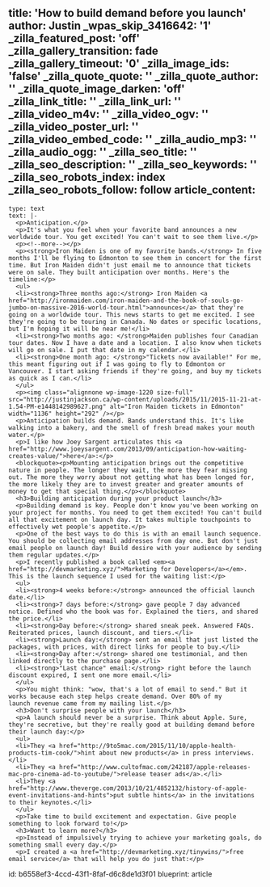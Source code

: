 title: 'How to build demand before you launch'
author: Justin
_wpas_skip_3416642: '1'
_zilla_featured_post: 'off'
_zilla_gallery_transition: fade
_zilla_gallery_timeout: '0'
_zilla_image_ids: 'false'
_zilla_quote_quote: ''
_zilla_quote_author: ''
_zilla_quote_image_darken: 'off'
_zilla_link_title: ''
_zilla_link_url: ''
_zilla_video_m4v: ''
_zilla_video_ogv: ''
_zilla_video_poster_url: ''
_zilla_video_embed_code: ''
_zilla_audio_mp3: ''
_zilla_audio_ogg: ''
_zilla_seo_title: ''
_zilla_seo_description: ''
_zilla_seo_keywords: ''
_zilla_seo_robots_index: index
_zilla_seo_robots_follow: follow
article_content:
  -
    type: text
    text: |-
      <p>Anticipation.</p>
      <p>It's what you feel when your favorite band announces a new worldwide tour. You get excited! You can't wait to see them live.</p>
      <p><!--more--></p>
      <p><strong>Iron Maiden is one of my favorite bands.</strong> In five months I'll be flying to Edmonton to see them in concert for the first time. But Iron Maiden didn't just email me to announce that tickets were on sale. They built anticipation over months. Here's the timeline:</p>
      <ul>
      <li><strong>Three months ago:</strong> Iron Maiden <a href="http://ironmaiden.com/iron-maiden-and-the-book-of-souls-go-jumbo-on-massive-2016-world-tour.html">announces</a> that they're going on a worldwide tour. This news starts to get me excited. I see they're going to be touring in Canada. No dates or specific locations, but I'm hoping it will be near me!</li>
      <li><strong>Two months ago: </strong>Maiden publishes four Canadian tour dates. Now I have a date and a location. I also know when tickets will go on sale. I put that date in my calendar.</li>
      <li><strong>One month ago: </strong>"Tickets now available!" For me, this meant figuring out if I was going to fly to Edmonton or Vancouver. I start asking friends if they're going, and buy my tickets as quick as I can.</li>
      </ul>
      <p><img class="alignnone wp-image-1220 size-full" src="http://justinjackson.ca/wp-content/uploads/2015/11/2015-11-21-at-1.54-PM-e1448142989627.png" alt="Iron Maiden tickets in Edmonton" width="1136" height="292" /></p>
      <p>Anticipation builds demand. Bands understand this. It's like walking into a bakery, and the smell of fresh bread makes your mouth water.</p>
      <p>I like how Joey Sargent articulates this <a href="http://www.joeysargent.com/2013/09/anticipation-how-waiting-creates-value/">here</a>:</p>
      <blockquote><p>Mounting anticipation brings out the competitive nature in people. The longer they wait, the more they fear missing out. The more they worry about not getting what has been longed for, the more likely they are to invest greater and greater amounts of money to get that special thing.</p></blockquote>
      <h3>Building anticipation during your product launch</h3>
      <p>Building demand is key. People don't know you've been working on your project for months. You need to get them excited! You can't build all that excitement on launch day. It takes multiple touchpoints to effectively wet people's appetite.</p>
      <p>One of the best ways to do this is with an email launch sequence. You should be collecting email addresses from day one. But don't just email people on launch day! Build desire with your audience by sending them regular updates.</p>
      <p>I recently published a book called <em><a href="http://devmarketing.xyz/">Marketing for Developers</a></em>. This is the launch sequence I used for the waiting list:</p>
      <ul>
      <li><strong>4 weeks before:</strong> announced the official launch date.</li>
      <li><strong>7 days before:</strong> gave people 7 day advanced notice. Defined who the book was for. Explained the tiers, and shared the price.</li>
      <li><strong>Day before:</strong> shared sneak peek. Answered FAQs. Reiterated prices, launch discount, and tiers.</li>
      <li><strong>Launch day:</strong> sent an email that just listed the packages, with prices, with direct links for people to buy.</li>
      <li><strong>Day after:</strong> shared one testimonial, and then linked directly to the purchase page.</li>
      <li><strong>"Last chance" email:</strong> right before the launch discount expired, I sent one more email.</li>
      </ul>
      <p>You might think: "wow, that's a lot of email to send." But it works because each step helps create demand. Over 80% of my launch revenue came from my mailing list.</p>
      <h3>Don't surprise people with your launch</h3>
      <p>A launch should never be a surprise. Think about Apple. Sure, they're secretive, but they're really good at building demand before their launch day:</p>
      <ul>
      <li>They <a href="http://9to5mac.com/2015/11/10/apple-health-products-tim-cook/">hint about new products</a> in press interviews.</li>
      <li>They <a href="http://www.cultofmac.com/242187/apple-releases-mac-pro-cinema-ad-to-youtube/">release teaser ads</a>.</li>
      <li>They <a href="http://www.theverge.com/2013/10/21/4852132/history-of-apple-event-invitations-and-hints">put subtle hints</a> in the invitations to their keynotes.</li>
      </ul>
      <p>Take time to build excitement and expectation. Give people something to look forward to!</p>
      <h3>Want to learn more?</h3>
      <p>Instead of impulsively trying to achieve your marketing goals, do something small every day.</p>
      <p>I created a <a href="http://devmarketing.xyz/tinywins/">free email service</a> that will help you do just that:</p>
id: b6558ef3-4ccd-43f1-8faf-d6c8de1d3f01
blueprint: article
